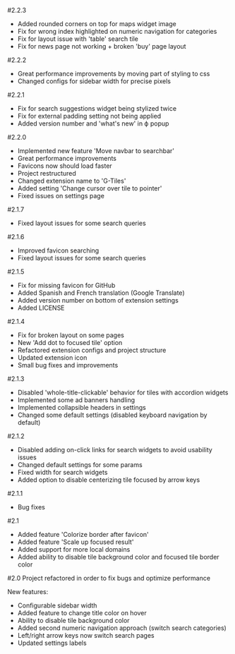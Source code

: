 #2.2.3
- Added rounded corners on top for maps widget image
- Fix for wrong index highlighted on numeric navigation for categories
- Fix for layout issue with 'table' search tile
- Fix for news page not working + broken 'buy' page layout

#2.2.2
- Great performance improvements by moving part of styling to css
- Changed configs for sidebar width for precise pixels

#2.2.1
- Fix for search suggestions widget being stylized twice
- Fix for external padding setting not being applied
- Added version number and 'what's new' in ф popup

#2.2.0
- Implemented new feature 'Move navbar to searchbar'
- Great performance improvements
- Favicons now should load faster
- Project restructured
- Changed extension name to 'G-Tiles'
- Added setting 'Change cursor over tile to pointer'
- Fixed issues on settings page

#2.1.7
- Fixed layout issues for some search queries

#2.1.6
- Improved favicon searching
- Fixed layout issues for some search queries

#2.1.5
- Fix for missing favicon for GitHub
- Added Spanish and French translation (Google Translate)
- Added version number on bottom of extension settings
- Added LICENSE

#2.1.4
- Fix for broken layout on some pages
- New 'Add dot to focused tile' option
- Refactored extension configs and project structure
- Updated extension icon
- Small bug fixes and improvements

#2.1.3
- Disabled 'whole-title-clickable' behavior for tiles with accordion widgets
- Implemented some ad banners handling
- Implemented collapsible headers in settings
- Changed some default settings (disabled keyboard navigation by default)

#2.1.2
- Disabled adding on-click links for search widgets to avoid usability issues
- Changed default settings for some params
- Fixed width for search widgets 
- Added option to disable centerizing tile focused by arrow keys

#2.1.1
- Bug fixes

#2.1
- Added feature 'Colorize border after favicon'
- Added feature 'Scale up focused result'
- Added support for more local domains
- Added ability to disable tile background color and focused tile border color

#2.0
Project refactored in order to fix bugs and optimize performance

New features:
- Configurable sidebar width
- Added feature to change title color on hover
- Ability to disable tile background color
- Added second numeric navigation approach (switch search categories)
- Left/right arrow keys now switch search pages
- Updated settings labels


